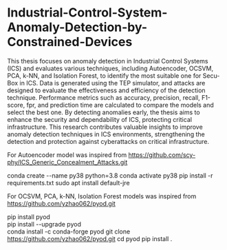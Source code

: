 # Industrial-Control-System-Anomaly-Detection-by-Constrained-Devices
This thesis focuses on anomaly detection in Industrial Control Systems (ICS) and evaluates various techniques, including Autoencoder, OCSVM, PCA, k-NN, and Isolation Forest, to identify the most suitable one for Secu-Box in ICS. Data is generated using the TEP simulator, and attacks are designed to evaluate the effectiveness and efficiency of the detection technique. Performance metrics such as accuracy, precision, recall, F1-score, fpr, and prediction time are calculated to compare the models and select the best one. By detecting anomalies early, the thesis aims to enhance the security and dependability of ICS, protecting critical infrastructure. This research contributes valuable insights to improve anomaly detection techniques in ICS environments, strengthening the detection and protection against cyberattacks on critical infrastructure.

For Autoencoder model was inspired from https://github.com/scy-phy/ICS_Generic_Concealment_Attacks.git

conda create --name py38 python=3.8
conda activate py38
pip install -r requirements.txt
sudo apt install default-jre

For OCSVM, PCA, k-NN, Isolation Forest models was inspired from https://github.com/yzhao062/pyod.git

pip install pyod           
pip install --upgrade pyod  
conda install -c conda-forge pyod
git clone https://github.com/yzhao062/pyod.git
cd pyod
pip install .
